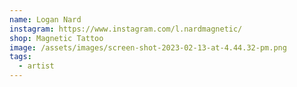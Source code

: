 ```yaml
---
name: Logan Nard
instagram: https://www.instagram.com/l.nardmagnetic/
shop: Magnetic Tattoo
image: /assets/images/screen-shot-2023-02-13-at-4.44.32-pm.png
tags:
  - artist
---
```

